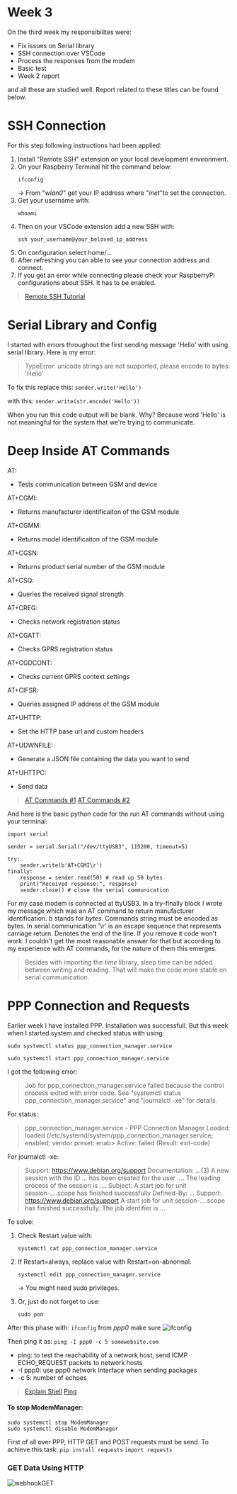 # Week 3

On the third week my responsibilites were:
-   Fix issues on Serial library
-   SSH connection over VSCode
-   Process the responses from the modem
-   Basic test
-   Week 2 report
  
and all these are studied well. Report related to these titles can be found below.

# SSH Connection
For this step following instructions had been applied:

1. Install "Remote SSH" extension on your local development environment. 
2. On your Raspberry Terminal hit the command below:
	```
	ifconfig
	```
	-> From "*wlan0*" get your IP address where "*inet*"to set the connection.
3. Get your username with:
	```
	whoami
	```
4. Then on your VSCode extension add a new SSH with:
	```
	ssh your_username@your_beloved_ip_address
	```
5. On configuration select home/...
6. After refreshing you can able to see your connection address and connect.
7. If you get an error while connecting please check your RaspberryPi configurations about SSH. It has to be enabled.

> [Remote SSH Tutorial](https://singleboardblog.com/coding-on-raspberry-pi-remotely-with-vscode/)

# Serial Library and Config
I started with errors throughout the first sending message 'Hello' with using serial library. Here is my error:

> TypeError: unicode strings are not supported, please encode to bytes: 'Hello'

To fix this replace this:
		```
		sender.write('Hello')
	```
    
  with this:
  		```
		sender.write(str.encode('Hello'))
	```

When you run this code output will be blank. Why?
Because word 'Hello' is not meaningful for the system that we're trying to communicate.

# Deep Inside AT Commands

 AT: 
 - Tests communication between GSM and device

AT+CGMI:
 - Returns manufacturer identificaiton of the GSM module

AT+CGMM:
 - Returns model identificaiton of the GSM module
 
AT+CGSN:
 - Returns product serial number of the GSM module

AT+CSQ:
 - Queries the received signal strength

AT+CREG:
 - Checks network registration status

AT+CGATT:
 - Checks GPRS registration status

AT+CGDCONT:
 - Checks current GPRS context settings

AT+CIFSR:
 - Queries assigned IP address of the GSM module

AT+UHTTP:
 - Set the HTTP base url and custom headers

AT+UDWNFILE:
 - Generate a JSON file containing the data you want to send

AT+UHTTPC:
 - Send data

> [AT Commands #1](https://www.engineersgarage.com/at-commands-gsm-at-command-set/)
> [AT Commands #2](https://docs.monogoto.io/developer-zone/cloud-integrations/ubidots#send-data-using-http)

And here is the basic python code for the run AT commands without using your terminal:
```
import serial

sender = serial.Serial("/dev/ttyUSB3", 115200, timeout=5)

try:
	sender.write(b'AT+CGMI\r')
finally:
	response = sender.read(50) # read up 50 bytes
	print("Received response:", response)
	sender.close() # close the serial communication
```
For my case modem is connected at ttyUSB3. In a try-finally block I wrote my message which was an AT command to return manufacturer identification. 
b stands for *bytes*. Commands string must be encoded as bytes. 
In serial communication '\r' is an escape sequence that represents carriage return. Denotes the end of the line. If you remove it code won't work. I couldn't get the most reasonable answer for that but according to my experience with AT commands, for the nature of them this emerges.   

> Besides with importing the *time* library, sleep time can be added between writing and reading. That will make the code more stable on serial communication.


# PPP Connection and Requests
Earlier week I have installed PPP. Installation was successfull. But this week when I started system and checked status with using:
```
sudo systemctl status ppp_connection_manager.service
```
```
sudo systemctl start ppp_connection_manager.service
```
I got the following error:

> Job for ppp_connection_manager.service failed because the control process exited with error code. See "systemctl status ppp_connection_manager.service" and "journalctl -xe" for details.

For status:

> ppp_connection_manager.service - PPP Connection Manager
> Loaded: loaded (/etc/systemd/system/ppp_connection_manager.service; enabled; vendor preset: enab>
> Active: failed (Result: exit-code) 


For journalctl -xe:
>  Support: https://www.debian.org/support
Documentation: ...(3)
A new session with the ID ... has been created for the user ....
The leading process of the session is ....
Subject: A start job for unit session-....scope has finished successfully
Defined-By: ...
Support: https://www.debian.org/support
A start job for unit session-....scope has finished successfully.
The job identifier is ....

To solve:

 1. Check Restart value with:
	```
	systemctl cat ppp_connection_manager.service
	```
 2. If Restart=always, replace value with Restart=on-abnormal:
	```
	systemctl edit ppp_connection_manager.service
	```
	-> You might need sudo privileges.
	
3. Or, just do not forget to use:
	```
	sudo pon
	```
After this phase with:
	```
	ifconfig
	```
from *ppp0* make sure 
![ifconfig](https://github.com/mnyilmaz/Embedded-Linux/assets/68549106/9819e47d-ea07-4bf6-82d5-05a800ffdb83)

Then ping it as:
		```
		ping -I ppp0 -c 5 somewebsite.com
		```

 - ping: to test the reachability of a network host, send ICMP ECHO_REQUEST packets to network hosts
 - -I ppp0: use ppp0 network Interface when sending packages
 - -c 5: number of echoes

> [Explain Shell](https://explainshell.com)
>  [Ping](https://www.lancom-systems.com/docs/LCOS/Refmanual/EN/topics/aa1066622.html)

#### To stop ModemManager:
```
sudo systemctl stop ModemManager  
sudo systemctl disable ModemManager
```

First of all over PPP, HTTP GET and POST requests must be send. To achieve this task:
		```
	pip install requests
	```
	```
	import requests
	```

### GET Data Using HTTP
![webhookGET](https://github.com/mnyilmaz/Embedded-Linux/assets/68549106/9026f559-f89f-4a9c-a1ef-b62a73202dd3)


